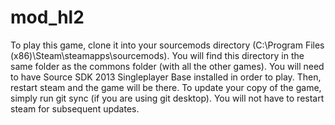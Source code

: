 # mod_hl2
To play this game, clone it into your sourcemods directory (C:\Program Files (x86)\Steam\steamapps\sourcemods). You will find this directory in the same folder as the commons folder (with all the other games). You will need to have Source SDK 2013 Singleplayer Base installed in order to play. Then, restart steam and the game will be there. To update your copy of the game, simply run git sync (if you are using git desktop). You will not have to restart steam for subsequent updates.
